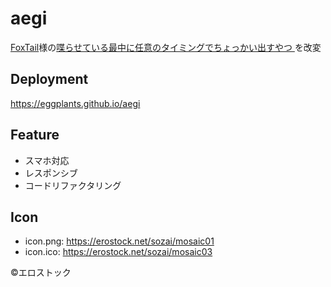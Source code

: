 # aegi

[FoxTail](https://hungry-foxtail.sakura.ne.jp)様の[喋らせている最中に任意のタイミングでちょっかい出すやつ
](https://hungry-foxtail.sakura.ne.jp/game/Talk/Talk.html)を改変

## Deployment

<https://eggplants.github.io/aegi>

## Feature

- スマホ対応
- レスポンシブ
- コードリファクタリング

## Icon

- icon.png: <https://erostock.net/sozai/mosaic01>
- icon.ico: <https://erostock.net/sozai/mosaic03>

©エロストック
